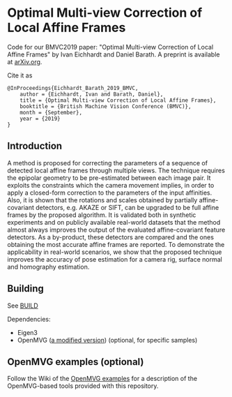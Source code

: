 # Optimal Multi-view Correction of Local Affine Frames
Code for our BMVC2019 paper: "Optimal Multi-view Correction of Local Affine Frames" by Ivan Eichhardt and Daniel Barath.
A preprint is available at [arXiv.org](https://arxiv.org/abs/1905.00519).

Cite it as
```
@InProceedings{Eichhardt_Barath_2019_BMVC,
	author = {Eichhardt, Ivan and Barath, Daniel},
	title = {Optimal Multi-view Correction of Local Affine Frames},
	booktitle = {British Machine Vision Conference (BMVC)},
	month = {September},
	year = {2019}
}
```

Introduction
------------

A method is proposed for correcting the parameters of a sequence of detected local affine frames through multiple views. The technique requires the epipolar geometry to be pre-estimated between each image pair. It exploits the constraints which the camera movement implies, in order to apply a closed-form correction to the parameters of the input affinities. Also, it is shown that the rotations and scales obtained by partially affine-covariant detectors, e.g. AKAZE or SIFT, can be upgraded to be full affine frames by the proposed algorithm. It is validated both in synthetic experiments and on publicly available real-world datasets that the method almost always improves the output of the evaluated affine-covariant feature detectors. As a by-product, these detectors are compared and the ones obtaining the most accurate affine frames are reported. To demonstrate the applicability in real-world scenarios, we show that the proposed technique improves the accuracy of pose estimation for a camera rig, surface normal and homography estimation.

Building
--------

See [BUILD](https://github.com/eivan/multiview-LAFs-correction/blob/master/BUILD.md)

Dependencies:

- Eigen3
- OpenMVG ([a modified version](https://github.com/eivan/openMVG/tree/develop)) (optional, for specific samples)

OpenMVG examples (optional)
---------------------------

Follow the Wiki of the [OpenMVG examples](https://github.com/eivan/multiview-LAFs-correction/wiki/Running-examples-that-use-OpenMVG) for a description of the OpenMVG-based tools provided with this repository.


